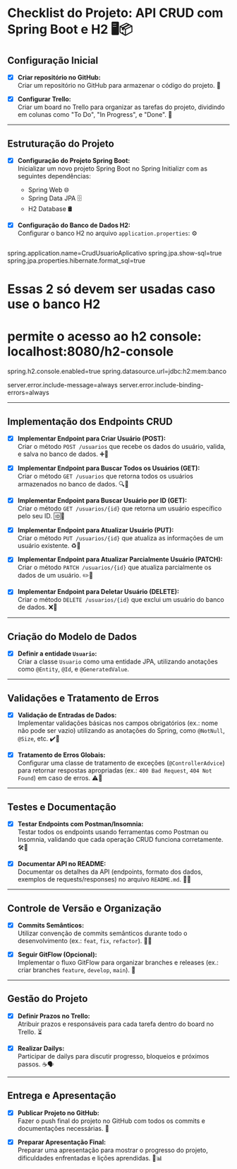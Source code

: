 # Checklist do Projeto: API CRUD com Spring Boot e H2 🖥️📦

## Configuração Inicial

- [x] **Criar repositório no GitHub:**  
  Criar um repositório no GitHub para armazenar o código do projeto. 📁

- [x] **Configurar Trello:**  
  Criar um board no Trello para organizar as tarefas do projeto, dividindo em colunas como "To Do", "In Progress", e "Done". 📝

---

## Estruturação do Projeto

- [x] **Configuração do Projeto Spring Boot:**  
  Inicializar um novo projeto Spring Boot no Spring Initializr com as seguintes dependências:
  - Spring Web 🌐
  - Spring Data JPA 🗄️
  - H2 Database 🛢️

- [x] **Configuração do Banco de Dados H2:**  
  Configurar o banco H2 no arquivo `application.properties`: ⚙️
  ```properties
spring.application.name=CrudUsuarioAplicativo
spring.jpa.show-sql=true
spring.jpa.properties.hibernate.format_sql=true

# Essas 2 só devem ser usadas caso use o banco H2
# permite o acesso ao h2 console: localhost:8080/h2-console
spring.h2.console.enabled=true
spring.datasource.url=jdbc:h2:mem:banco

server.error.include-message=always
server.error.include-binding-errors=always

---

## Implementação dos Endpoints CRUD

- [x] **Implementar Endpoint para Criar Usuário (POST):**  
  Criar o método `POST /usuarios` que recebe os dados do usuário, valida, e salva no banco de dados. ➕👤

- [x] **Implementar Endpoint para Buscar Todos os Usuários (GET):**  
  Criar o método `GET /usuarios` que retorna todos os usuários armazenados no banco de dados. 🔍👥

- [x] **Implementar Endpoint para Buscar Usuário por ID (GET):**  
  Criar o método `GET /usuarios/{id}` que retorna um usuário específico pelo seu ID. 🆔👤

- [x] **Implementar Endpoint para Atualizar Usuário (PUT):**  
  Criar o método `PUT /usuarios/{id}` que atualiza as informações de um usuário existente. ♻️👤

- [x] **Implementar Endpoint para Atualizar Parcialmente Usuário (PATCH):**  
  Criar o método `PATCH /usuarios/{id}` que atualiza parcialmente os dados de um usuário. ✏️👤

- [x] **Implementar Endpoint para Deletar Usuário (DELETE):**  
  Criar o método `DELETE /usuarios/{id}` que exclui um usuário do banco de dados. ❌👤

---

## Criação do Modelo de Dados

- [x] **Definir a entidade `Usuario`:**  
  Criar a classe `Usuario` como uma entidade JPA, utilizando anotações como `@Entity`, `@Id`, e `@GeneratedValue`.

---

## Validações e Tratamento de Erros

- [x] **Validação de Entradas de Dados:**  
  Implementar validações básicas nos campos obrigatórios (ex.: nome não pode ser vazio) utilizando as anotações do Spring, como `@NotNull`, `@Size`, etc. ✔️📝

- [x] **Tratamento de Erros Globais:**  
  Configurar uma classe de tratamento de exceções (`@ControllerAdvice`) para retornar respostas apropriadas (ex.: `400 Bad Request`, `404 Not Found`) em caso de erros. ⚠️🚫

---

## Testes e Documentação

- [x] **Testar Endpoints com Postman/Insomnia:**  
  Testar todos os endpoints usando ferramentas como Postman ou Insomnia, validando que cada operação CRUD funciona corretamente. 🛠️🧪

- [x] **Documentar API no README:**  
  Documentar os detalhes da API (endpoints, formato dos dados, exemplos de requests/responses) no arquivo `README.md`. 📖📝

---

## Controle de Versão e Organização

- [x] **Commits Semânticos:**  
  Utilizar convenção de commits semânticos durante todo o desenvolvimento (ex.: `feat`, `fix`, `refactor`). 📝✅

- [x] **Seguir GitFlow (Opcional):**  
  Implementar o fluxo GitFlow para organizar branches e releases (ex.: criar branches `feature`, `develop`, `main`). 🌿

---

## Gestão do Projeto

- [x] **Definir Prazos no Trello:**  
  Atribuir prazos e responsáveis para cada tarefa dentro do board no Trello. ⏳

- [x] **Realizar Dailys:**  
  Participar de dailys para discutir progresso, bloqueios e próximos passos. ☕🗣️

---

## Entrega e Apresentação

- [x] **Publicar Projeto no GitHub:**  
  Fazer o push final do projeto no GitHub com todos os commits e documentações necessárias. 🚀

- [x] **Preparar Apresentação Final:**  
  Preparar uma apresentação para mostrar o progresso do projeto, dificuldades enfrentadas e lições aprendidas. 🎤📊
```
